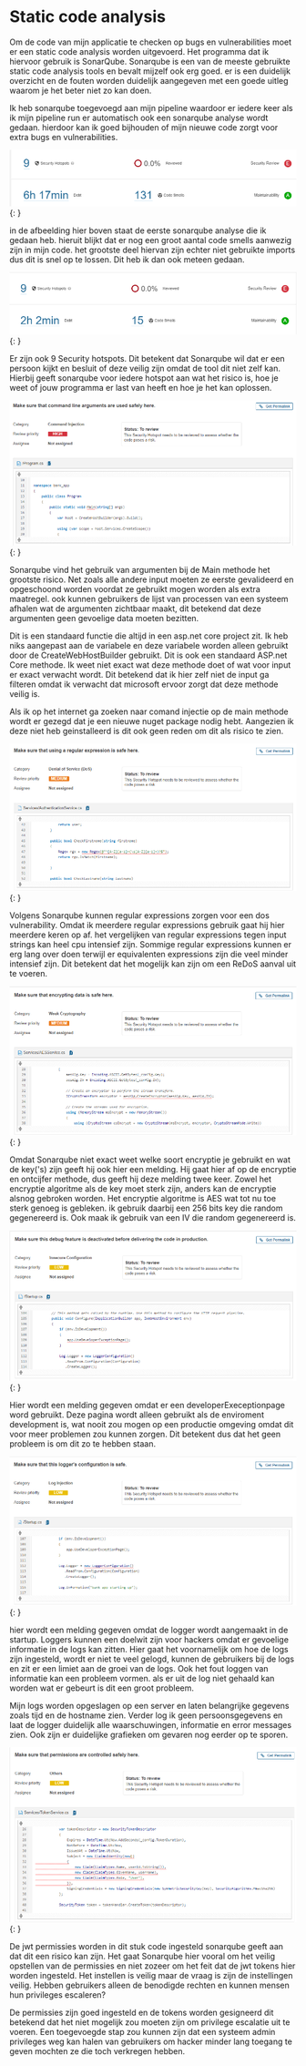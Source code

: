 # Static code analysis

Om de code van mijn applicatie te checken op bugs en vulnerabilities moet er een static code analysis worden uitgevoerd. Het programma dat ik hiervoor gebruik is SonarQube. Sonarqube is een van de meeste gebruikte static code analysis tools en bevalt mijzelf ook erg goed. er is een duidelijk overzicht en de fouten worden duidelijk aangegeven met een goede uitleg waarom je het beter niet zo kan doen.

Ik heb sonarqube toegevoegd aan mijn pipeline waardoor er iedere keer als ik mijn pipeline run er automatisch ook een sonarqube analyse wordt gedaan. hierdoor kan ik goed bijhouden of mijn nieuwe code zorgt voor extra bugs en vulnerabilities.

![eerste analyse](../images/sonar27-10.PNG){: }

in de afbeelding hier boven staat de eerste sonarqube analyse die ik gedaan heb. hieruit blijkt dat er nog een groot aantal code smells aanwezig zijn in mijn code. het grootste deel hiervan zijn echter niet gebruikte imports dus dit is snel op te lossen. Dit heb ik dan ook meteen gedaan.

![eerste analyse](../images/sonar27-10-code-smell.PNG){: }

 Er zijn ook 9 Security hotspots. Dit betekent dat Sonarqube wil dat er een persoon kijkt en besluit of deze veilig zijn omdat de tool dit niet zelf kan. Hierbij geeft sonarqube voor iedere hotspot aan wat het risico is, hoe je weet of jouw programma er last van heeft en hoe je het kan oplossen.

![command injectie](../images/Command_Injection.PNG){: }

Sonarqube vind het gebruik van argumenten bij de Main methode het grootste risico. Net zoals alle andere input moeten ze eerste gevalideerd en opgeschoond worden voordat ze gebruikt mogen worden als extra maatregel. ook kunnen gebruikers de lijst van processen van een systeem afhalen wat de argumenten zichtbaar maakt, dit betekend dat deze argumenten geen gevoelige data moeten bezitten.

Dit is een standaard functie die altijd in een asp.net core project zit. Ik heb niks aangepast aan de variabele en deze variabele worden alleen gebruikt door de CreateWebHostBuilder gebruikt. Dit is ook een standaard ASP.net Core methode. Ik weet niet exact wat deze methode doet of wat voor input er exact verwacht wordt. Dit betekend dat ik hier zelf niet de input ga filteren omdat ik verwacht dat microsoft ervoor zorgt dat deze methode veilig is.

Als ik op het internet ga zoeken naar comand injectie op de main methode wordt er gezegd dat je een nieuwe nuget package nodig hebt. Aangezien ik deze niet heb geinstalleerd is dit ook geen reden om dit als risico te zien.

![DoS](../images/DoS.PNG){: }

Volgens Sonarqube kunnen regular expressions zorgen voor een dos vulnerability. Omdat ik meerdere regular expressions gebruik gaat hij hier meerdere keren op af. het vergelijken van regular expressions tegen input strings kan heel cpu intensief zijn. Sommige regular expressions kunnen er erg lang over doen terwijl er equivalenten expressions zijn die veel minder intensief zijn. Dit betekent dat het mogelijk kan zijn om een ReDoS aanval uit te voeren.

![zwakke Cryptografie](../images/Weak_Cryptography.PNG){: }

Omdat Sonarqube niet exact weet welke soort encryptie je gebruikt en wat de key('s) zijn geeft hij ook hier een melding. Hij gaat hier af op de encryptie en ontcijfer methode, dus geeft hij deze melding twee keer. Zowel het encryptie algoritme als de key moet sterk zijn, anders kan de encryptie alsnog gebroken worden. Het encryptie algoritme is AES wat tot nu toe sterk genoeg is gebleken. ik gebruik daarbij een 256 bits key die random gegenereerd is. Ook maak ik gebruik van een IV die random gegenereerd is.

![onveilige configuratie](../images/insecure_configuration.PNG){: }

Hier wordt een melding gegeven omdat er een developerExeceptionpage word gebruikt. Deze pagina wordt alleen gebruikt als de enviroment development is, wat nooit zou mogen op een productie omgeving omdat dit voor meer problemen zou kunnen zorgen. Dit betekent dus dat het geen probleem is om dit zo te hebben staan.

![log injectie](../images/Log_Injection.PNG){: }

hier wordt een melding gegeven omdat de logger wordt aangemaakt in de startup. Loggers kunnen een doelwit zijn voor hackers omdat er gevoelige informatie in de logs kan zitten. Hier gaat het voornamelijk om hoe de logs zijn ingesteld, wordt er niet te veel gelogd, kunnen de gebruikers bij de logs en zit er een limiet aan de groei van de logs. Ook het fout loggen van informatie kan een probleem vormen. als er uit de log niet gehaald kan worden wat er gebeurt is dit een groot probleem.

Mijn logs worden opgeslagen op een server en laten belangrijke gegevens zoals tijd en de hostname zien. Verder log ik geen persoonsgegevens en laat de logger duidelijk alle waarschuwingen, informatie en error messages zien. Ook zijn er duidelijke grafieken om gevaren nog eerder op te sporen.

![Jwt permissies](../images/Jwt_Permission.PNG){: }

De jwt permissies worden in dit stuk code ingesteld sonarqube geeft aan dat dit een risico kan zijn. Het gaat Sonarqube hier vooral om het veilig opstellen van de permissies en niet zozeer om het feit dat de jwt tokens hier worden ingesteld. Het instellen is veilig maar de vraag is zijn de instellingen veilig. Hebben gebruikers alleen de benodigde rechten en kunnen mensen hun privileges escaleren?

De permissies zijn goed ingesteld en de tokens worden gesigneerd dit betekend dat het niet mogelijk zou moeten zijn om privilege escalatie uit te voeren. Een toegevoegde stap zou kunnen zijn dat een systeem admin privileges weg kan halen van gebruikers om hacker minder lang toegang te geven mochten ze die toch verkregen hebben.
